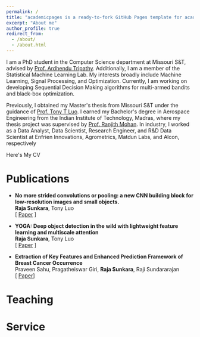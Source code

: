 ```yaml
---
permalink: /
title: "academicpages is a ready-to-fork GitHub Pages template for academic personal websites"
excerpt: "About me"
author_profile: true
redirect_from: 
  - /about/
  - /about.html
---
```




I am a PhD student in the Computer Science department at Missouri S&T, advised by [Prof. Ardhendu Tripathy](https://astripathy.github.io). Additionally, I am a member of the Statistical Machine Learning Lab. My interests broadly include Machine Learning, Signal Processing, and Optimization. Currently, I am working on developing Sequential Decision Making algorithms for multi-armed bandits and black-box optimization.

Previously, I obtained my Master's thesis from Missouri S&T under the guidance of [Prof. Tony T Luo](https://tluocs.github.io). I earned my Bachelor's degree in Aerospace Engineering from the Indian Institute of Technology, Madras, where my thesis project was supervised by [Prof. Ranjith Mohan](https://home.iitm.ac.in/ranjith.m/md/ranj.html). In industry, I worked as a Data Analyst, Data Scientist, Research Engineer, and R&D Data Scientist at Enfrien Innovations, Agrometrics, Matdun Labs, and Alcon, respectively

Here's My CV  



Publications
======

+ **No more strided convolutions or pooling: a new CNN building block for low-resolution images and small objects.** <br/>
**Raja Sunkara**, Tony Luo <br/>
[ [Paper](https://arxiv.org/abs/2208.03641) ]

+ **YOGA: Deep object detection in the wild with lightweight feature learning and multiscale attention** <br/>
**Raja Sunkara**, Tony Luo <br/>
[ [Paper](https://www.sciencedirect.com/science/article/pii/S0031320323001516?via%3Dihub) ]

+ **Extraction of Key Features and Enhanced Prediction Framework of Breast Cancer Occurrence** <br/>
Praveen Sahu, Pragatheiswar Giri, **Raja Sunkara**, Raji Sundararajan <br/>
[ [Paper](https://ieeexplore.ieee.org/abstract/document/9777165)]




Teaching
======

Service
======